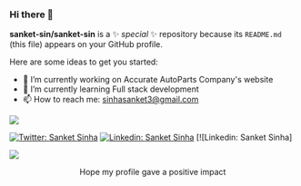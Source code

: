 ### Hi there 👋


**sanket-sin/sanket-sin** is a ✨ _special_ ✨ repository because its `README.md` (this file) appears on your GitHub profile.

Here are some ideas to get you started:

- 🔭 I’m currently working on Accurate AutoParts Company's website
- 🌱 I’m currently learning Full stack development
- 📫 How to reach me: sinhasanket3@gmail.com

<img src="https://github-readme-stats.vercel.app/api?username=sanket-sin&&show_icons=true&title_color=ffffff&icon_color=bb2acf&text_color=daf7dc&bg_color=151515">


 [![Twitter: Sanket Sinha](https://img.shields.io/twitter/follow/abkumar9677?style=social)](https://twitter.com/abkumar9677)
 [![Linkedin: Sanket Sinha](https://img.shields.io/badge/-abkumar-blue?style=flat-square&logo=Linkedin&logoColor=white&link=https://www.linkedin.com/in/abhishek-kumar-94b352188/)](https://www.linkedin.com/in/abhishek-kumar-94b352188/)
 [![Linkedin: Sanket Sinha]
 
<a href="https://github.com/sanket-sin">
  <img align="center" src="https://github-readme-stats.vercel.app/api/top-langs/?username=sanket-sin&theme=dark&hide_langs_below=1" />
</a>
<a href="https://github.com/sanket-sin">
</a>

<div align="center">

Hope my profile gave a positive impact

</div>

